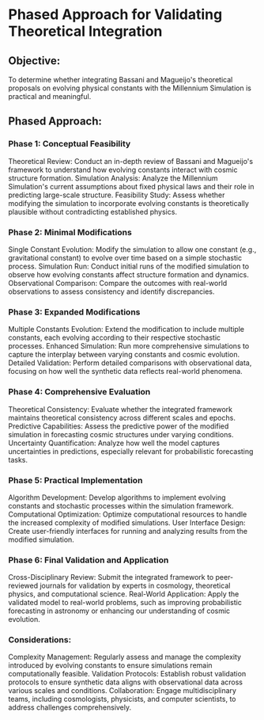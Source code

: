 # Phased Approach for Validating Theoretical Integration

## Objective:

To determine whether integrating Bassani and Magueijo's theoretical proposals on evolving physical constants with the Millennium Simulation is practical and meaningful.

## Phased Approach:

### Phase 1: Conceptual Feasibility

Theoretical Review: Conduct an in-depth review of Bassani and Magueijo's framework to understand how evolving constants interact with cosmic structure formation.
Simulation Analysis: Analyze the Millennium Simulation's current assumptions about fixed physical laws and their role in predicting large-scale structure.
Feasibility Study: Assess whether modifying the simulation to incorporate evolving constants is theoretically plausible without contradicting established physics.

### Phase 2: Minimal Modifications

Single Constant Evolution: Modify the simulation to allow one constant (e.g., gravitational constant) to evolve over time based on a simple stochastic process.
Simulation Run: Conduct initial runs of the modified simulation to observe how evolving constants affect structure formation and dynamics.
Observational Comparison: Compare the outcomes with real-world observations to assess consistency and identify discrepancies.

### Phase 3: Expanded Modifications

Multiple Constants Evolution: Extend the modification to include multiple constants, each evolving according to their respective stochastic processes.
Enhanced Simulation: Run more comprehensive simulations to capture the interplay between varying constants and cosmic evolution.
Detailed Validation: Perform detailed comparisons with observational data, focusing on how well the synthetic data reflects real-world phenomena.

### Phase 4: Comprehensive Evaluation

Theoretical Consistency: Evaluate whether the integrated framework maintains theoretical consistency across different scales and epochs.
Predictive Capabilities: Assess the predictive power of the modified simulation in forecasting cosmic structures under varying conditions.
Uncertainty Quantification: Analyze how well the model captures uncertainties in predictions, especially relevant for probabilistic forecasting tasks.

### Phase 5: Practical Implementation

Algorithm Development: Develop algorithms to implement evolving constants and stochastic processes within the simulation framework.
Computational Optimization: Optimize computational resources to handle the increased complexity of modified simulations.
User Interface Design: Create user-friendly interfaces for running and analyzing results from the modified simulation.

### Phase 6: Final Validation and Application

Cross-Disciplinary Review: Submit the integrated framework to peer-reviewed journals for validation by experts in cosmology, theoretical physics, and computational science.
Real-World Application: Apply the validated model to real-world problems, such as improving probabilistic forecasting in astronomy or enhancing our understanding of cosmic evolution.

### Considerations:

Complexity Management: Regularly assess and manage the complexity introduced by evolving constants to ensure simulations remain computationally feasible.
Validation Protocols: Establish robust validation protocols to ensure synthetic data aligns with observational data across various scales and conditions.
Collaboration: Engage multidisciplinary teams, including cosmologists, physicists, and computer scientists, to address challenges comprehensively.
